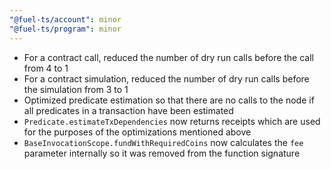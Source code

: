 ```yaml
---
"@fuel-ts/account": minor
"@fuel-ts/program": minor
---
```


- For a contract call, reduced the number of dry run calls before the call from 4 to 1
- For a contract simulation, reduced the number of dry run calls before the simulation from 3 to 1
- Optimized predicate estimation so that there are no calls to the node if all predicates in a transaction have been estimated
- `Predicate.estimateTxDependencies` now returns receipts which are used for the purposes of the optimizations mentioned above
- `BaseInvocationScope.fundWithRequiredCoins` now calculates the `fee` parameter internally so it was removed from the function signature
